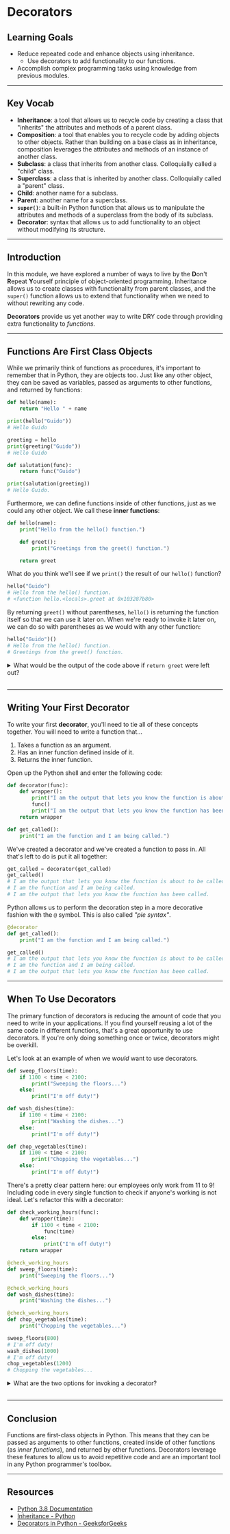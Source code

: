 # Decorators

## Learning Goals

- Reduce repeated code and enhance objects using inheritance.
  - Use decorators to add functionality to our functions.
- Accomplish complex programming tasks using knowledge from previous modules.

***

## Key Vocab

- **Inheritance**: a tool that allows us to recycle code by creating a class
that "inherits" the attributes and methods of a parent class.
- **Composition**: a tool that enables you to recycle code by adding objects to
other objects. Rather than building on a base class as in inheritance,
composition leverages the attributes and methods of an instance of another class.
- **Subclass**: a class that inherits from another class. Colloquially called
a "child" class.
- **Superclass**: a class that is inherited by another class. Colloquially
called a "parent" class.
- **Child**: another name for a subclass.
- **Parent**: another name for a superclass.
- **`super()`**: a built-in Python function that allows us to manipulate the
attributes and methods of a superclass from the body of its subclass.
- **Decorator**: syntax that allows us to add functionality to an object
without modifying its structure.

***

## Introduction

In this module, we have explored a number of ways to live by the **D**on't
**R**epeat **Y**ourself principle of object-oriented programming. Inheritance
allows us to create classes with functionality from parent classes, and the
`super()` function allows us to extend that functionality when we need to
without rewriting any code.

**Decorators** provide us yet another way to write DRY code through providing
extra functionality to _functions._

***

## Functions Are First Class Objects

While we primarily think of functions as procedures, it's important to remember
that in Python, they are objects too. Just like any other object, they can be
saved as variables, passed as arguments to other functions, and returned by
functions:

```py
def hello(name):
    return "Hello " + name

print(hello("Guido"))
# Hello Guido

greeting = hello
print(greeting("Guido"))
# Hello Guido

def salutation(func):
    return func("Guido")

print(salutation(greeting))
# Hello Guido.
```

Furthermore, we can define functions inside of other functions, just as we
could any other object. We call these **inner functions**:

```py
def hello(name):
    print("Hello from the hello() function.")

    def greet():
        print("Greetings from the greet() function.")

    return greet
```

What do you think we'll see if we `print()` the result of our `hello()`
function?

```py
hello("Guido")
# Hello from the hello() function. 
# <function hello.<locals>.greet at 0x103287b80>
```

By returning `greet()` without parentheses, `hello()` is returning the function
itself so that we can use it later on. When we're ready to invoke it later on,
we can do so with parentheses as we would with any other function:

```py
hello("Guido")()
# Hello from the hello() function.
# Greetings from the greet() function.
```

<details><summary>What would be the output of the code above if
<code>return greet</code> were left out?</summary>
<p>

<h3>Hello from the hello() function.</h3>

<p>While there's a <code>print()</code> statement inside of the
<code>greet()</code> function, it won't be interpreted if <code>greet()</code>
is not invoked.</p>

</p>
</details>
<br/>

***

## Writing Your First Decorator

To write your first **decorator**, you'll need to tie all of these concepts
together. You will need to write a function that...

1. Takes a function as an argument.
2. Has an inner function defined inside of it.
3. Returns the inner function.

Open up the Python shell and enter the following code:

```py
def decorator(func):
    def wrapper():
        print("I am the output that lets you know the function is about to be called.")
        func()
        print("I am the output that lets you know the function has been called.")
    return wrapper

def get_called():
    print("I am the function and I am being called.")
```

We've created a decorator and we've created a function to pass in. All that's
left to do is put it all together:

```py
get_called = decorator(get_called)
get_called()
# I am the output that lets you know the function is about to be called.
# I am the function and I am being called.
# I am the output that lets you know the function has been called.
```

Python allows us to perform the decoration step in a more decorative fashion
with the `@` symbol. This is also called _"pie syntax"_.

```py
@decorator
def get_called():
    print("I am the function and I am being called.")

get_called()
# I am the output that lets you know the function is about to be called.
# I am the function and I am being called.
# I am the output that lets you know the function has been called.
```

***

## When To Use Decorators

The primary function of decorators is reducing the amount of code that you need
to write in your applications. If you find yourself reusing a lot of the same
code in different functions, that's a great opportunity to use decorators. If
you're only doing something once or twice, decorators might be overkill.

Let's look at an example of when we _would_ want to use decorators.

```py
def sweep_floors(time):
    if 1100 < time < 2100:
        print("Sweeping the floors...")
    else:
        print("I'm off duty!")

def wash_dishes(time):
    if 1100 < time < 2100:
        print("Washing the dishes...")
    else:
        print("I'm off duty!")

def chop_vegetables(time):
    if 1100 < time < 2100:
        print("Chopping the vegetables...")
    else:
        print("I'm off duty!")
```

There's a pretty clear pattern here: our employees only work from 11 to 9!
Including code in every single function to check if anyone's working is not
ideal. Let's refactor this with a decorator:

```py
def check_working_hours(func):
    def wrapper(time):
        if 1100 < time < 2100:
            func(time)
        else:
            print("I'm off duty!")
    return wrapper

@check_working_hours
def sweep_floors(time):
    print("Sweeping the floors...")

@check_working_hours
def wash_dishes(time):
    print("Washing the dishes...")

@check_working_hours
def chop_vegetables(time):
    print("Chopping the vegetables...")

sweep_floors(800)
# I'm off duty!
wash_dishes(1000)
# I'm off duty!
chop_vegetables(1200)
# Chopping the vegetables...
```

<details><summary>What are the two options for invoking a decorator?</summary>
<p>

<h3>A <code>function_call()</code> or <code>@pie_syntax</code>.</h3>

</p>
</details>
<br/>

***

## Conclusion

Functions are first-class objects in Python. This means that they can be
passed as arguments to other functions, created inside of other functions
(as _inner functions_), and returned by other functions. Decorators leverage
these features to allow us to avoid repetitive code and are an important tool
in any Python programmer's toolbox.

***

## Resources

- [Python 3.8 Documentation](https://docs.python.org/3.8/)
- [Inheritance - Python](https://docs.python.org/3/tutorial/classes.html#inheritance)
- [Decorators in Python - GeeksforGeeks](https://www.geeksforgeeks.org/decorators-in-python/)
